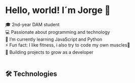 # Hello, world! I´m Jorge 👋
🎓 2nd-year DAM student <br>
💻 Passionate about programming and technology <br>
🌱 I’m currently learning JavaScript and Python <br>
⚡ Fun fact: I like fitness, i also try to code my own muscles💪 <br>
🚀 Building projects to grow as a developer <br>
<br>
## 🛠️ Technologies <br>

